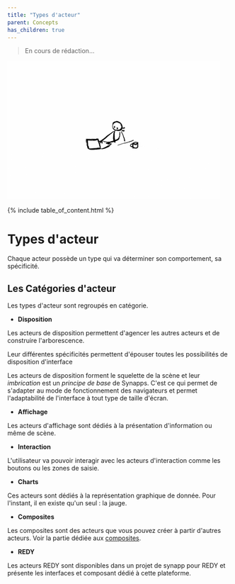 ```yaml
---
title: "Types d'acteur"
parent: Concepts
has_children: true
---
```


> En cours de rédaction...

![SynApps](../../assets/under-progress.gif)

{% include table_of_content.html %}

# Types d'acteur

Chaque acteur possède un type qui va déterminer son comportement, sa spécificité.

## Les Catégories d'acteur

Les types d'acteur sont regroupés en catégorie.

- **Disposition**

Les acteurs de disposition permettent d'agencer les autres acteurs et de construire l'arborescence.

Leur différentes spécificités permettent d'épouser toutes les possibilités de disposition d'interface

Les acteurs de disposition forment le squelette de la scène et leur *imbrication* est un *principe de base* de Synapps. C'est ce qui permet de s'adapter au mode de fonctionnement des navigateurs et permet l'adaptabilité de l'interface à tout type de taille d'écran.

- **Affichage**

Les acteurs d'affichage sont dédiés à la présentation d'information ou même de scène.

- **Interaction**

L'utilisateur va pouvoir interagir avec les acteurs d'interaction comme les boutons ou les zones de saisie.

- **Charts**

Ces acteurs sont dédiés à la représentation graphique de donnée. Pour l'instant, il en existe qu'un seul : la jauge.

- **Composites**

Les composites sont des acteurs que vous pouvez créer à partir d'autres acteurs. Voir la partie dédiée aux [composites](./composite.md).

- **REDY**

Les acteurs REDY sont disponibles dans un projet de synapp pour REDY et présente les interfaces et composant dédié à cette plateforme.

<!-- - **HighWay**

> A venir... -->
